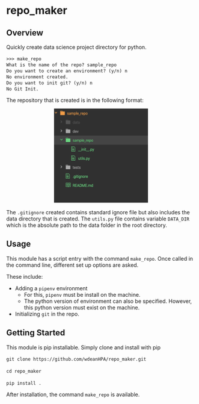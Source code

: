 # repo_maker

## Overview
Quickly create data science project directory for python.

```shell
>>> make_repo
What is the name of the repo? sample_repo
Do you want to create an environment? (y/n) n
No environment created.
Do you want to init git? (y/n) n
No Git Init.
```

The repository that is created is in the following format:
<p align="center">
  <img src="images/repo_outcome.png" width="250" height="250"/>
</p>

The `.gitignore` created contains standard ignore file but also includes the data directory that is created.
The `utils.py` file contains variable `DATA_DIR` which is the absolute path to the data folder in the root directory.

## Usage
This module has a script entry with the command `make_repo`. Once called in the command line, different set up options are asked.

These include:
* Adding a `pipenv` environment
    * For this, `pipenv` must be install on the machine.
    * The python version of environment can also be specified. However, this python version must exist on the machine.
* Initializing `git` in the repo.

## Getting Started
This module is pip installable. Simply clone and install with pip
``` shell
git clone https://github.com/wdeanHPA/repo_maker.git

cd repo_maker

pip install .
```

After installation, the command `make_repo` is available.
